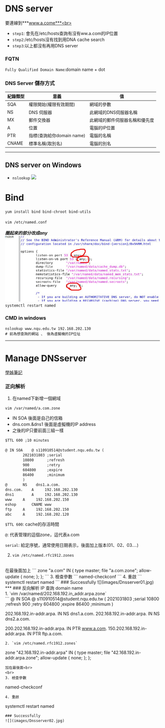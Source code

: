 # DNS server
要連線到***www.a.come***<br>
  * `step1`: 會先在/etc/hosts查詢有沒有ww.a.com的IP位置
  * `step2`:/etc/hosts沒有找到用DNA cache search
  * `step3`:以上都沒有再用DNS server
 ### FQTN
 `Fully Qualified Domain Name`:domain name + dot<br>
### DNS Server 儲存方式

| 紀錄類型 | 意義                      | 值                             |
| -------- | ------------------------- | ------------------------------ |
| SQA      | 權限開始(權限有效期間)    | 網域的參數                     |
| NS       | DNS 伺服器                | 此網域的DNS伺服器名稱          |
| MX       | 郵件交換器                | 此網域的郵件伺服器名稱和優先度 |
| A        | 位置                      | 電腦的IP位置                   |
| PTR      | 指標(查詢給你domain name) | 電腦的名稱                     |
| CNAME    | 標準名稱(取別名)          | 電腦的別名                     |
***
## DNS server on Windows
* `nslookup`
![](images/dns01.jpg)
# Bind
`yum install bind bind-chroot bind-utils`<br>
<br>
`vim /etc/named.conf`<br>
<br>
***圈起來的部分改成any***<br>
![](images/bind01.jpg)<br>
`systemctl restart named`<br>
### CMD in windows
```
nslookup www.nqu.edu.tw 192.168.202.130
# 前為想查詢的網站 、 後為虛擬機的IP位址
```
***
# Manage DNSserver
[學姊筆記](https://github.com/FUYUHSUAN/note/blob/master/110-%E4%BC%BA%E6%9C%8D%E5%99%A8%E6%9E%B6%E8%A8%AD/W12/note.md)
### 正向解析
1. 在named下新增一個網域
```
vim /var/named/a.com.zone
```
* IN SOA 後面是自己的信箱
* dns.com.&dns1 後面是虛擬機的IP address
* 之後的IP只要前面三組一樣
```
$TTL 600 ;10 minutes

@ IN SOA	@ s110910514@student.nqu.edu.tw (
		2021031803 ;serial
		10800      ;refresh
		900        ;retry
		604800     ;expire
		86400      ;minimum
		)
@		NS    dns1.a.com.
dns.com.	A     192.168.202.130
dns1		A     192.168.202.130
www		A     192.168.202.150
eshop		CNAME www
ftp		A     192.168.202.150
abc		A     192.168.202.120
```
`$TTL 600`: cache的存活時間

`@`: 代表管理的這個zone，這代表a.com

`serial`: 給定序號，通常使用日期表示，後面加上版本(01、02、03....)

2. `vim /etc/named.rfc1912.zones`<br>
<br>
在最後面加上
```
zone "a.com" IN {
	type master;
	file "a.com.zone";
	allow-update { none; };
};
```
3. 檢查參數
```
named-checkconf
```
4. 重啟
```
systemctl restart named
```
### Successfully
![](images/Dnsserver01.jpg)
***
### 反向解析
IP 查詢 domain name<br>
1. `vim /var/named/202.168.192.in_addr.arpa.zone`<br>
```
@ IN SOA	@ s110910514@student.nqu.edu.tw (
		2021031803 ;serial
		10800      ;refresh
		900        ;retry
		604800     ;expire
		86400      ;minimum
		)

202.168.192.in-addr.arpa.    IN  NS dns1.a.com.
202.168.192.in-addr.arpa.    IN  NS dns2.a.com.

200.202.168.192.in-addr.arpa.  IN PTR www.a.com.
150.202.168.192.in-addr.arpa.  IN PTR ftp.a.com.
```
2. `vim /etc/named.rfc1912.zones`
```
zone "42.168.192.in-addr.arpa" IN {
	type master;
	file "42.168.192.in-addr.arpa.zone";
	allow-update { none; };
};
```
加在最後面<br>
<br>
3. 檢查參數
```
named-checkconf
```
4. 重啟
```
systemctl restart named
```
### Successfully
![](images/Dnsserver02.jpg)
